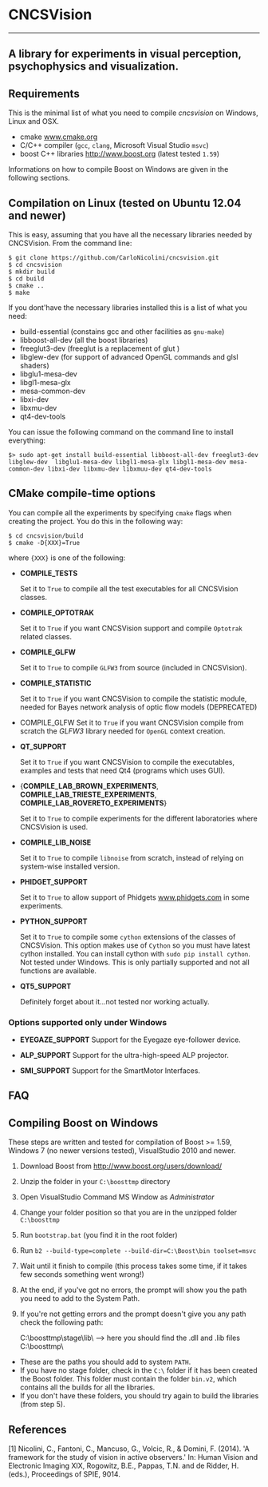 CNCSVision
===

-------------------------------------------------

A library for experiments in visual perception, psychophysics and visualization.
-------------------------------------------------


Requirements
------------

This is the minimal list of what you need to compile *cncsvision* on Windows, Linux and OSX.

- cmake www.cmake.org
- C/C++ compiler (`gcc`, `clang`, Microsoft Visual Studio `msvc`)
- boost C++ libraries http://www.boost.org (latest tested `1.59`)

Informations on how to compile Boost on Windows are given in the following sections.

Compilation on Linux (tested on Ubuntu 12.04 and newer)
-----------

This is easy, assuming that you have all the necessary libraries needed by CNCSVision. From the command line:

    $ git clone https://github.com/CarloNicolini/cncsvision.git
    $ cd cncsvision
    $ mkdir build
    $ cd build
    $ cmake ..
    $ make

If you dont'have the necessary libraries installed this is a list of what you need:

- build-essential (constains gcc and other facilities as `gnu-make`)
- libboost-all-dev (all the boost libraries)
- freeglut3-dev (freeglut is a replacement of glut )
- libglew-dev (for support of advanced OpenGL commands and glsl shaders)
- libglu1-mesa-dev
- libgl1-mesa-glx
- mesa-common-dev
- libxi-dev
- libxmu-dev
- qt4-dev-tools

You can issue the following command on the command line to install everything:

    $> sudo apt-get install build-essential libboost-all-dev freeglut3-dev libglew-dev  libglu1-mesa-dev libgl1-mesa-glx libgl1-mesa-dev mesa-common-dev libxi-dev libxmu-dev libxmuu-dev qt4-dev-tools

## CMake compile-time options
You can compile all the experiments by specifying `cmake` flags when creating the project. You do this in the following way:

    $ cd cncsvision/build
    $ cmake -D{XXX}=True

where ``{XXX}`` is one of the following:

- **COMPILE_TESTS**

  Set it to `True` to compile all the test executables for all CNCSVision classes.
  
- **COMPILE_OPTOTRAK**

  Set it to `True` if you want CNCSVision support and compile `Optotrak` related classes.

- **COMPILE_GLFW**

  Set it to `True` to compile `GLFW3` from source (included in CNCSVision).

- **COMPILE_STATISTIC**

  Set it to `True` if you want CNCSVision to compile the statistic module, needed for Bayes network analysis of optic flow models (DEPRECATED)
- COMPILE_GLFW
  Set it to `True` if you want CNCSVision compile from scratch the *GLFW3* library needed for `OpenGL` context creation.

- **QT_SUPPORT**

  Set it to `True` if you want CNCSVision to compile the executables, examples and tests that need Qt4 (programs which uses GUI).

- {**COMPILE_LAB_BROWN_EXPERIMENTS**, **COMPILE_LAB_TRIESTE_EXPERIMENTS**,  **COMPILE_LAB_ROVERETO_EXPERIMENTS**}

  Set it to `True` to compile experiments for the different laboratories where CNCSVision is used.

- **COMPILE_LIB_NOISE**

  Set it to `True` to compile `libnoise` from scratch, instead of relying on system-wise installed version.

- **PHIDGET_SUPPORT**

  Set it to `True` to allow support of Phidgets www.phidgets.com in some experiments.

- **PYTHON_SUPPORT**

  Set it to `True` to compile some `cython` extensions of the classes of CNCSVision. This option makes use of `Cython` so you must have latest cython installed. You can install cython with `sudo pip install cython`. Not tested under Windows.
  This is only partially supported and not all functions are available.

- **QT5_SUPPORT**

  Definitely forget about it...not tested nor working actually.

### Options supported only under Windows

- **EYEGAZE_SUPPORT**
  Support for the Eyegaze eye-follower device.

- **ALP_SUPPORT**
  Support for the ultra-high-speed ALP projector.

- **SMI_SUPPORT**
  Support for the SmartMotor Interfaces.


FAQ
---



Compiling Boost on Windows
-----------
These steps are written and tested for compilation of Boost >= 1.59, Windows 7 (no newer versions tested), VisualStudio 2010 and newer.

1. Download Boost from http://www.boost.org/users/download/
2. Unzip the folder in your `C:\boosttmp` directory
3. Open VisualStudio Command MS Window as *Administrator*
4. Change your folder position so that you are in the unzipped folder `C:\boosttmp`
5. Run `bootstrap.bat` (you find it in the root folder)
6. Run `b2 --build-type=complete --build-dir=C:\Boost\bin toolset=msvc`
7. Wait until it finish to compile (this process takes some time, if it takes few seconds something went wrong!)
8. At the end, if you've got no errors, the prompt will show you the path you need to add to the System Path.
9. If you're not getting errors and the prompt doesn't give you any path check the following path:


    C:\boosttmp\stage\lib\ --> here you should find the .dll and .lib files
    C:\boosttmp\


- These are the paths you should add to system `PATH`.
- If you have no stage folder, check in the `C:\` folder if it has been created the Boost folder. This folder must contain the folder `bin.v2`, which contains all the builds for all the libraries.
- If you don't have these folders, you should try again to build the libraries (from step 5).



References
----------

[1] Nicolini, C., Fantoni, C., Mancuso, G., Volcic, R., & Domini, F. (2014). 'A framework for the study of vision in active observers.' In: Human Vision and Electronic Imaging XIX, Rogowitz, B.E., Pappas, T.N. and de Ridder, H. (eds.), Proceedings of SPIE, 9014.
